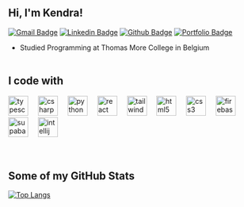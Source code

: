 ## Hi, I'm Kendra!
[![Gmail Badge](https://img.shields.io/badge/-vansaet.kendra@gmail.com-c14438?style=flat&logo=Gmail&logoColor=white&link=mailto:vansaet.kendra@gmail.com)](mailto:vansaet.kendra@gmail.com) 
[![Linkedin Badge](https://img.shields.io/badge/-vansaetkendra-0072b1?style=flat&logo=Linkedin&logoColor=white&link=https://www.linkedin.com/in/vansaetkendra/)](https://www.linkedin.com/in/kendravansaet/) [![Github Badge](https://img.shields.io/badge/-kencakes-grey?style=flat&logo=github&logoColor=white&link=https://github.com/kencakes/)](https://www.github.com/kencakes/) [![Portfolio Badge](https://img.shields.io/badge/portfolio-web-blue?style=flat&link=https://vansaetkendra.sinners.be//)](https://vansaetkendra.sinners.be//) 

- Studied Programming at Thomas More College in Belgium<br/><br/>

<h2 align="left">I code with</h2>

<div align="left">
  <img src="https://cdn.jsdelivr.net/gh/devicons/devicon/icons/typescript/typescript-original.svg" height="40" alt="typescript logo"  />
  <img width="12" />
  <img src="https://cdn.jsdelivr.net/gh/devicons/devicon/icons/csharp/csharp-original.svg" height="40" alt="csharp logo"  />
  <img width="12" />
  <img src="https://cdn.jsdelivr.net/gh/devicons/devicon/icons/python/python-original.svg" height="40" alt="python logo"  />
  <img width="12" />
  <img src="https://cdn.jsdelivr.net/gh/devicons/devicon/icons/react/react-original.svg" height="40" alt="react logo"  />
  <img width="12" />
  <img src="https://skillicons.dev/icons?i=tailwind" height="40" alt="tailwindcss logo"  />
  <img width="12" />
  <img src="https://cdn.jsdelivr.net/gh/devicons/devicon/icons/html5/html5-original.svg" height="40" alt="html5 logo"  />
  <img width="12" />
  <img src="https://cdn.jsdelivr.net/gh/devicons/devicon/icons/css3/css3-original.svg" height="40" alt="css3 logo"  />
  <img width="12" />
  <img src="https://cdn.jsdelivr.net/gh/devicons/devicon/icons/firebase/firebase-plain.svg" height="40" alt="firebase logo"  />
  <img width="12" />
  <img src="https://cdn.simpleicons.org/supabase/3ECF8E" height="40" alt="supabase logo"  />
  <img width="12" />
  <img src="https://cdn.jsdelivr.net/gh/devicons/devicon/icons/intellij/intellij-original.svg" height="40" alt="intellij logo"  />
</div><br/><br/>

<h2>Some of my GitHub Stats</h2>

[![Top Langs](https://github-readme-stats.vercel.app/api/top-langs/?username=kencakes&layout=compact)](https://github.com/kencakes/github-readme-stats)
